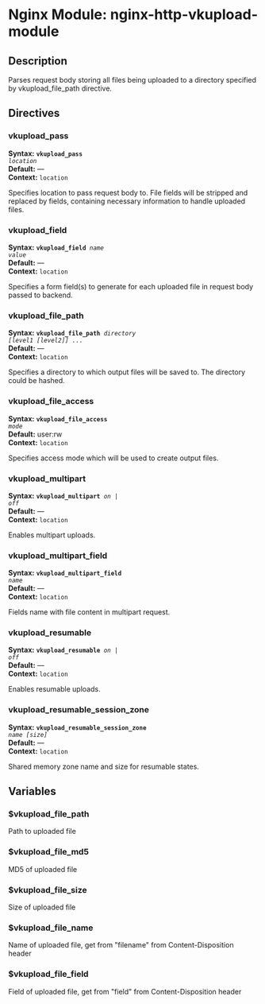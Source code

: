 # Nginx Module: nginx-http-vkupload-module

## Description
Parses request body storing all files being uploaded to a directory specified by vkupload_file_path directive.

## Directives

### vkupload_pass

**Syntax:** <code><b>vkupload_pass</b> <i>location</i></code><br>
**Default:** —<br>
**Context:** `location`

Specifies location to pass request body to. File fields will be stripped
and replaced by fields, containing necessary information to handle
uploaded files.

### vkupload_field

**Syntax:** <code><b>vkupload_field</b> <i>name value</i></code><br>
**Default:** —<br>
**Context:** `location`

Specifies a form field(s) to generate for each uploaded file in request body passed to backend.

### vkupload_file_path

**Syntax:** <code><b>vkupload_file_path</b> <i>directory [level1 [level2]] ...</i></code><br>
**Default:** —<br>
**Context:** `location`

Specifies a directory to which output files will be saved to. The directory could be hashed.

### vkupload_file_access

**Syntax:** <code><b>vkupload_file_access</b> <i>mode</i></code><br>
**Default:** user:rw<br>
**Context:** `location`

Specifies access mode which will be used to create output files.

### vkupload_multipart

**Syntax:** <code><b>vkupload_multipart</b> <i>on | off</i></code><br>
**Default:** —<br>
**Context:** `location`

Enables multipart uploads.

### vkupload_multipart_field

**Syntax:** <code><b>vkupload_multipart_field</b> <i>name</i></code><br>
**Default:** —<br>
**Context:** `location`

Fields name with file content in multipart request.

### vkupload_resumable

**Syntax:** <code><b>vkupload_resumable</b> <i>on | off</i></code><br>
**Default:** —<br>
**Context:** `location`

Enables resumable uploads.

### vkupload_resumable_session_zone

**Syntax:** <code><b>vkupload_resumable_session_zone</b> <i>name [size]</i></code><br>
**Default:** —<br>
**Context:** `location`

Shared memory zone name and size for resumable states.

## Variables

### $vkupload_file_path

Path to uploaded file

### $vkupload_file_md5

MD5 of uploaded file

### $vkupload_file_size

Size of uploaded file

### $vkupload_file_name

Name of uploaded file, get from "filename" from Content-Disposition header

### $vkupload_file_field

Field of uploaded file, get from "field" from Content-Disposition header

